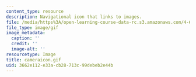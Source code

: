 ```yaml
---
content_type: resource
description: Navigational icon that links to images.
file: /media/https%3A/open-learning-course-data-rc.s3.amazonaws.com/4-614-religious-architecture-and-islamic-cultures-fall-2002/3662e112e33acb28713c99debeb2e44b_cameraicon.gif
file_type: image/gif
image_metadata:
  caption: ''
  credit: ''
  image-alt: ''
resourcetype: Image
title: cameraicon.gif
uid: 3662e112-e33a-cb28-713c-99debeb2e44b
---
```

